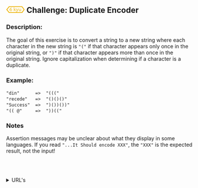 <h2>
  <picture>
  <img alt="[6 kyu]" src="https://github.com/rudy-rojas/codewars-challenges/blob/main/images/kyu/6.svg?raw=true" width="50" />
  </picture> Challenge: Duplicate Encoder
</h2>

### Description:
The goal of this exercise is to convert a string to a new string where each character in the new string is `"("` if that character appears only once in the original string, or `")"` if that character appears more than once in the original string. Ignore capitalization when determining if a character is a duplicate.

### Example:
```
"din"      =>  "((("
"recede"   =>  "()()()"
"Success"  =>  ")())())"
"(( @"     =>  "))((" 
```

### Notes
Assertion messages may be unclear about what they display in some languages. If you read `"...It Should encode XXX"`, the `"XXX"` is the expected result, not the input!

<br /><br />

<details>
  <summary>URL's</summary>
    <ol>
      <li>
        <a href="https://www.codewars.com/kata/54b42f9314d9229fd6000d9c/train/javascript">Problem statement</a>
      </li>
      <li>
        <a href="https://www.codewars.com/kata/54b42f9314d9229fd6000d9c/solutions">Other Solutions</a>
      </li>
    </ol>
</details>